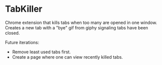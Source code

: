 # TabKiller
Chrome extension that kills tabs when too many are opened in one window. Creates a new tab with a "bye" gif from giphy signaling tabs have been closed.

Future iterations:
- Remove least used tabs first.
- Create a page where one can view recently killed tabs.
